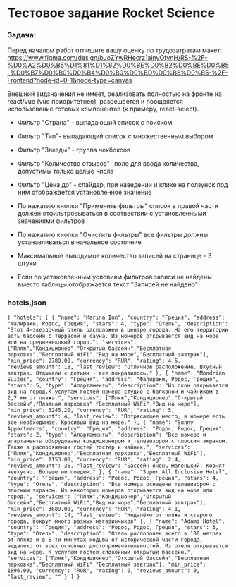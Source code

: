 # Тестовое задание Rocket Science

### Задача:

Перед началом работ отпишите вашу оценку по трудозатратам макет:
https://www.figma.com/design/bJoZYwRHecrz1ainyOfvnH/RS-%2F-%D0%A2%D0%B5%D1%81%D1%82%D0%BE%D0%B2%D0%BE%D0%B5-%D0%B7%D0%B0%D0%B4%D0%B0%D0%BD%D0%B8%D0%B5-%2F-Frontend?node-id=0-1&node-type=canvas

Внешний видзначения не имеет, реализовать полностью на фронте на react/vue (vue
приоритетнее), разрешается и поощряется использование готовых компонентов (к
примеру, react-select).

- Фильтр "Страна" - выпадающий список с поиском
- Фильтр "Тип"- выпадающий список с множественным выбором
- Фильтр "Звезды" - группа чекбоксов
- Фильтр "Количество отзывов"- поле для ввода количества, допустимы только целые
  числа
- Фильтр "Цена до" - слайдер, при наведении и клике на ползунок под ним отображается
  установленное значение

- По нажатию кнопки "Применить фильтры" список в правой части должен
  отфильтровываться в соотвествии с установленными значениями фильтров

- По нажатию кнопки "Очистить фильтры" все фильтры должны устанавливаться в
  начальное состояние
- Максимальное выводимое количество записей на странице - 3 штуки
- Если по установленным условиям фильтров записи не найдены вместо таблицы
  отображается текст "Записей не найдено"

### hotels.json

`{
  "hotels": [
    {
      "name": "Marina Inn",
      "country": "Греция",
      "address": "Фалираки, Родос, Греция",
      "stars": 4,
      "type": "Отель",
      "description": "Этот 4-звездочный отель расположен в центре города. На его территории есть бассейн с террасой и сауна. Из номеров открывается вид на море или на средневековый город.",
      "services": ["Пляж","Кондиционер","Открытый бассейн","Бесплатная парковка","Бесплатный WiFi","Вид на море","Бесплатный завтрак"],
      "min_price": 2789.00,
      "currency": "RUR",
      "rating": 4.5,
      "reviews_amount": 18,
      "last_review": "Отличное расположение. Вкусный завтрак. Отдыхали с детьми - все понравилось."
    },
    {
      "name": "Mondrian Suites",
      "country": "Греция",
      "address": "Фалираки, Родос, Греция",
      "stars": 5,
      "type": "Апартаменты",
      "description": "Из окон открывается вид на город.К услугам гостей номера-студио с балконом и чайником в 2,7 км от пляжа.",
      "services": ["Пляж","Кондиционер","Открытый бассейн","Платная парковка","Бесплатный WiFi","Вид на море"],
      "min_price": 3245.20,
      "currency": "RUR",
      "rating": 5,
      "reviews_amount": 4,
      "last_review": "Потрясающее место, в номере есть все необходимое. Красивый вид на море."
    },
    {
      "name": "Sunny Appartments",
      "country": "Греция",
      "address": "Родос, Родос, Греция",
      "stars": 2,
      "type": "Апартаменты",
      "description": "Все номера и апартаменты оборудованы кондиционером и телевизором с плоским экраном. Также в распоряжении гостей тостер и чайник.",
      "services": ["Пляж","Кондиционер","Бесплатная парковка","Бесплатный WiFi"],
      "min_price": 1153.00,
      "currency": "RUR",
      "rating": 2,4,
      "reviews_amount": 36,
      "last_review": "Бассейн очень маленький. Кормят невкусно. Больше не поедем."
    },
    {
      "name": "Super All Inclusive Hotel",
      "country": "Греция",
      "address": "Родос, Родос, Греция",
      "stars": 4,
      "type": "Отель",
      "description": "Все номера оснащены телевизором с плоским экраном. Из некоторых номеров открывается вид на море или город.",
      "services": ["Пляж","Кондиционер","Открытый бассейн","Бесплатный WiFi","Вид на море","Бесплатный завтрак"],
      "min_price": 3689.00,
      "currency": "RUR",
      "rating": 4.1,
      "reviews_amount": 14,
      "last_review": "Недалёко от пляжа и старого города, вокруг много разных магазинчиков"
    },
    {
      "name": "Adams Hotel",
      "country": "Греция",
      "address": "Родос, Родос, Греция",
      "stars": 3,
      "type": "Отель",
      "description": "Отель расположен всего в 100 метрах от пляжа и в 5-ти минутах ходьбы от исторической части города, недалеко от всех основных достопримечательностей. Из отеля открывается вид на море. К услугам гостей спокойный открытый бассейн.",
      "services": ["Пляж","Кондиционер","Открытый бассейн","Бесплатная парковка","Бесплатный WiFi","Бесплатный завтрак"],
      "min_price": 1896.00,
      "currency": "RUR",
      "rating": 0,
      "reviews_amount": 0,
      "last_review": ""
    }
  ]
}`

